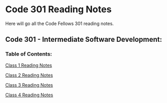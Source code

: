 # Code 301 Reading Notes

Here will go all the Code Fellows 301 reading notes. 

## Code 301 - Intermediate Software Development:

### Table of Contents:

[Class 1 Reading Notes](class-01.md)

[Class 2 Reading Notes](class-02.md)

[Class 3 Reading Notes](class-03.md)

[Class 4 Reading Notes](class-04.md)

